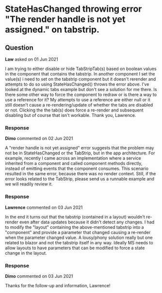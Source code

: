 # StateHasChanged throwing error "The render handle is not yet assigned." on tabstrip.

## Question

**Law** asked on 01 Jun 2021

I am trying to either disable or hide TabStripTab(s) based on boolean values in the component that contains the tabstrip. In another component I set the value(s) i need to set on the tabstrip component but it doesn't rerender and attempts to do so using StateHasChanged() throws the error above. I've looked at the dynamic tabs example but don't see a solution for me there. Is there some other way to force the component to redraw or is there a way to use a reference for it? My attempts to use a reference are either null or it still doesn't cause a re-rendering/update of whether the tabs are disabled or not. Clicking the the tab(s) does force a re-render and subsequent disabling but of course that isn't workable. Thank you, Lawrence.

### Response

**Dimo** commented on 02 Jun 2021

A "render handle is not yet assigned" error suggests that the problem may not be in StateHasChanged or the TabStrip, but in the app architecture. For example, recently I came across an implementation where a service inherited from a component and called component methods directly, instead of emitting events that the component consumes. This scenario resulted in the same error, because there was no render context. Still, if the error looks related to the TabStrip, please send us a runnable example and we will readily review it.

### Response

**Lawrence** commented on 03 Jun 2021

In the end it turns out that the tabstrip (contained in a layout) wouldn't re-render even after data updates because it didn't detect any changes. I had to modify the "layout" containing the above-mentioned tabstrip into a "component" and provide a parameter that changed causing a re-render when the parameter changed value. A lousy/phony solution really but one related to blazor and not the tabstrip itself in any way. Ideally MS needs to allow layouts to have parameters that can be modified to force a state change in the layout.

### Response

**Dimo** commented on 03 Jun 2021

Thanks for the follow-up and information, Lawrence!
